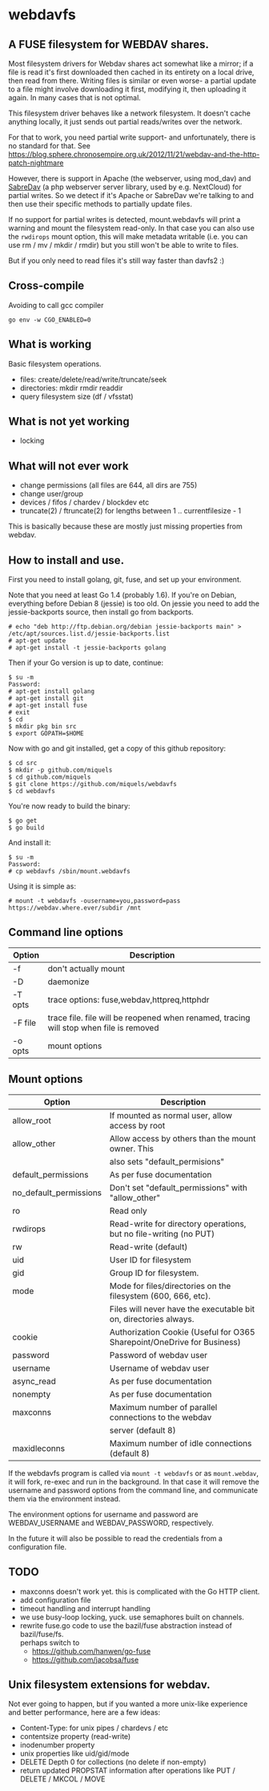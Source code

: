 # webdavfs

## A FUSE filesystem for WEBDAV shares.

Most filesystem drivers for Webdav shares act somewhat like a mirror;
if a file is read it's first downloaded then cached in its entirety
on a local drive, then read from there. Writing files is similar or
even worse- a partial update to a file might involve downloading it first,
modifying it, then uploading it again. In many cases that is not optimal.

This filesystem driver behaves like a network filesystem. It doesn't
cache anything locally, it just sends out partial reads/writes over the
network.

For that to work, you need partial write support- and unfortunately,
there is no standard for that. See
https://blog.sphere.chronosempire.org.uk/2012/11/21/webdav-and-the-http-patch-nightmare

However, there is support in Apache (the webserver, using mod_dav) and
[SabreDav](SABREDAV-partialupdate.md) (a php webserver server library,
used by e.g. NextCloud) for partial writes. So we detect if it's Apache or
SabreDav we're talking to and then use their specific methods to partially
update files.

If no support for partial writes is detected, mount.webdavfs will
print a warning and mount the filesystem read-only. In that case you can
also use the `rwdirops` mount option, this will make metadata writable
(i.e. you can use rm / mv / mkdir / rmdir) but you still won't be able
to write to files.

But if you only need to read files it's still way faster than davfs2 :)

## Cross-compile
Avoiding to call gcc compiler
```
go env -w CGO_ENABLED=0
```

## What is working

Basic filesystem operations.

- files: create/delete/read/write/truncate/seek
- directories: mkdir rmdir readdir
- query filesystem size (df / vfsstat)

## What is not yet working

- locking

## What will not ever work

- change permissions (all files are 644, all dirs are 755)
- change user/group
- devices / fifos / chardev / blockdev etc
- truncate(2) / ftruncate(2) for lengths between 1 .. currentfilesize - 1

This is basically because these are mostly just missing properties
from webdav.

## How to install and use.

First you need to install golang, git, fuse, and set up your environment.

Note that you need at least Go 1.4 (probably 1.6). If you're on Debian,
everything before Debian 8 (jessie) is too old. On jessie you need to
add the jessie-backports source, then install go from backports.

```
# echo "deb http://ftp.debian.org/debian jessie-backports main" > /etc/apt/sources.list.d/jessie-backports.list
# apt-get update
# apt-get install -t jessie-backports golang
```

Then if your Go version is up to date, continue:

```
$ su -m
Password:
# apt-get install golang
# apt-get install git
# apt-get install fuse
# exit
$ cd
$ mkdir pkg bin src
$ export GOPATH=$HOME
```

Now with go and git installed, get a copy of this github repository:

```
$ cd src
$ mkdir -p github.com/miquels
$ cd github.com/miquels
$ git clone https://github.com/miquels/webdavfs
$ cd webdavfs
```

You're now ready to build the binary:

```
$ go get
$ go build
```

And install it:

```
$ su -m
Password:
# cp webdavfs /sbin/mount.webdavfs
```

Using it is simple as:
```
# mount -t webdavfs -ousername=you,password=pass https://webdav.where.ever/subdir /mnt
```

## Command line options

| Option | Description |
| --- | --- |
| -f | don't actually mount |
| -D | daemonize | default when called as mount.* |
| -T opts | trace options: fuse,webdav,httpreq,httphdr |
| -F file | trace file. file will be reopened when renamed, tracing will stop when file is removed |
| -o opts | mount options |

## Mount options

| Option | Description |
| --- | --- |
| allow_root		| If mounted as normal user, allow access by root |
| allow_other		| Allow access by others than the mount owner. This |
|			| also sets "default_permisions" |
| default_permissions	| As per fuse documentation |
| no_default_permissions | Don't set "default_permissions" with "allow_other" |
| ro			| Read only |
| rwdirops		| Read-write for directory operations, but no file-writing (no PUT) |
| rw			| Read-write (default) |
| uid			| User ID for filesystem |
| gid			| Group ID for filesystem. |
| mode			| Mode for files/directories on the filesystem (600, 666, etc). |
|			| Files will never have the executable bit on, directories always. |
| cookie		| Authorization Cookie (Useful for O365 Sharepoint/OneDrive for Business) |
| password		| Password of webdav user |
| username		| Username of webdav user |
| async_read		| As per fuse documentation |
| nonempty		| As per fuse documentation |
| maxconns              | Maximum number of parallel connections to the webdav
|                       | server (default 8)
| maxidleconns          | Maximum number of idle connections (default 8)

If the webdavfs program is called via `mount -t webdavfs` or as `mount.webdav`,
it will fork, re-exec and run in the background. In that case it will remove
the username and password options from the command line, and communicate them
via the environment instead.

The environment options for username and password are WEBDAV_USERNAME and
WEBDAV_PASSWORD, respectively.

In the future it will also be possible to read the credentials from a
configuration file.

## TODO

- maxconns doesn't work yet. this is complicated with the Go HTTP client.
- add configuration file
- timeout handling and interrupt handling
- we use busy-loop locking, yuck. use semaphores built on channels.
- rewrite fuse.go code to use the bazil/fuse abstraction instead of bazil/fuse/fs.  
  perhaps switch to  
  - https://github.com/hanwen/go-fuse
  - https://github.com/jacobsa/fuse

## Unix filesystem extensions for webdav.

Not ever going to happen, but if you wanted a more unix-like
experience and better performance, here are a few ideas:

- Content-Type: for unix pipes / chardevs / etc
- contentsize property (read-write)
- inodenumber property
- unix properties like uid/gid/mode
- DELETE Depth 0 for collections (no delete if non-empty)
- return updated PROPSTAT information after operations
  like PUT / DELETE / MKCOL / MOVE

